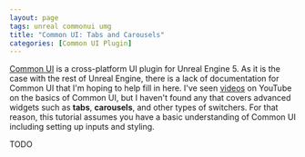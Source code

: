 ```yaml
---
layout: page
tags: unreal commonui umg
title: "Common UI: Tabs and Carousels"
categories: [Common UI Plugin]
---
```


[Common UI](https://docs.unrealengine.com/5.0/en-US/common-ui-plugin-for-advanced-user-interfaces-in-unreal-engine/) is a cross-platform UI plugin for Unreal Engine 5. As it is the case with the rest of Unreal Engine, there is a lack of documentation for Common UI that I'm hoping to help fill in here. I've seen [videos](https://www.youtube.com/watch?v=TTB5y-03SnE) on YouTube on the basics of Common UI, but I haven't found any that covers advanced widgets such as **tabs**, **carousels**, and other types of switchers. For that reason, this tutorial assumes you have a basic understanding of Common UI including setting up inputs and styling.

TODO

